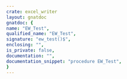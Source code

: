 ```yaml
---
crate: excel_writer
layout: gnatdoc
gnatdoc: {
name: "EW_Test",
qualified_name: "EW_Test",
signature: "ew_test()$",
enclosing: "",
is_private: false,
documentation: "",
documentation_snippet: "procedure EW_Test",
}
---
```

